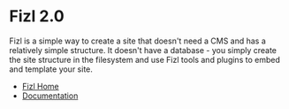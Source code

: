# Fizl 2.0

Fizl is a simple way to create a site that doesn't need a CMS and has a relatively simple structure. It doesn't have a database - you simply create the site structure in the filesystem and use Fizl tools and plugins to embed and template your site.

* [Fizl Home](http://parse19.com/fizl)
* [Documentation](http://parse19.com/fizl)